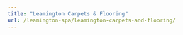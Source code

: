 ```yaml
---
title: "Leamington Carpets & Flooring"
url: /leamington-spa/leamington-carpets-and-flooring/
---
```

